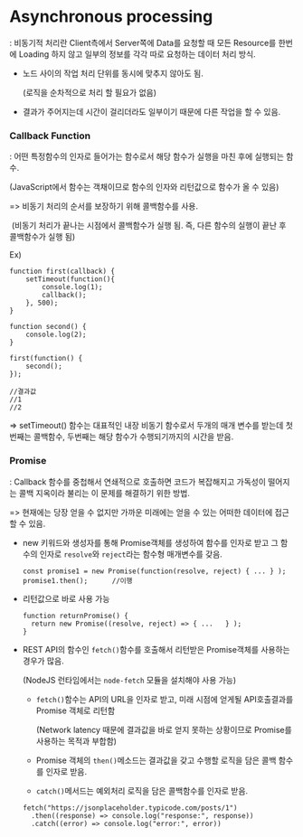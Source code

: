 # Asynchronous processing

: 비동기적 처리란 Client측에서 Server쪽에 Data를 요청할 때  모든 Resource를 한번에 Loading 하지 않고 일부의 정보를 각각 따로 요청하는 데이터 처리 방식.

- 노드 사이의 작업 처리 단위를 동시에 맞추지 않아도 됨.

  (로직을 순차적으로 처리 할 필요가 없음)

- 결과가 주어지는데 시간이 걸리더라도 일부이기 때문에 다른 작업을 할 수 있음.



### Callback Function

: 어떤 특정함수의 인자로 들어가는 함수로서 해당 함수가 실행을 마친 후에 실행되는 함수.

(JavaScript에서 함수는 객채이므로 함수의 인자와 리턴값으로 함수가 올 수 있음)

=> 비동기 처리의 순서를 보장하기 위해 콜백함수를 사용.

​	 (비동기 처리가 끝나는 시점에서 콜백함수가 실행 됨. 즉, 다른 함수의 실행이 끝난 후 콜백함수가 실행 됨)

Ex)

```
function first(callback) {
	setTimeout(function(){
		console.log(1);
		callback();
	}, 500);
}

function second() {
	console.log(2);
}

first(function() {
	second();
});

//결과값
//1
//2
```

=> setTimeout() 함수는 대표적인 내장 비동기 함수로서 두개의 매개 변수를 받는데 첫 번째는 콜백함수, 두번째는 해당 함수가 수행되기까지의 시간을 받음.



### Promise

: Callback 함수를 중첩해서 연쇄적으로 호출하면 코드가 복잡해지고 가독성이 떨어지는 콜백 지옥이라 불리는 이 문제를 해결하기 위한 방법.

=> 현재에는 당장 얻을 수 없지만 가까운 미래에는 얻을 수 있는 어떠한 데이터에 접근할 수 있음.

- new 키워드와 생성자를 통해 Promise객체를 생성하여 함수를 인자로 받고 그 함수의 인자로 `resolve`와 `reject`라는 함수형 매개변수를 갖음.

  ```
  const promise1 = new Promise(function(resolve, reject) { ... } );
  promise1.then();		//이행
  ```

- 리턴값으로 바로 사용 가능

  ```
  function returnPromise() {
    return new Promise((resolve, reject) => { ... 	} );
  }
  ```

- REST API의 함수인 `fetch()`함수를 호출해서 리턴받은 Promise객체를 사용하는 경우가 많음.

  (NodeJS 런타임에서는 `node-fetch` 모듈을 설치해야 사용 가능)

  - `fetch()`함수는 API의 URL을 인자로 받고, 미래 시점에 얻게될 API호출결과를 Promise 객체로 리턴함

    (Network latency 때문에 결과값을 바로 얻지 못하는 상황이므로 Promise를 사용하는 목적과 부합함)

  - Promise 객체의 `then()`메소드는 결과값을 갖고 수행할 로직을 담은 콜백 함수를 인자로 받음.

  - `catch()`메서드는 예외처리 로직을 담은 콜백함수를 인자로 받음.

  ```
  fetch("https://jsonplaceholder.typicode.com/posts/1")
    .then((response) => console.log("response:", response))
    .catch((error) => console.log("error:", error))
  ```

  